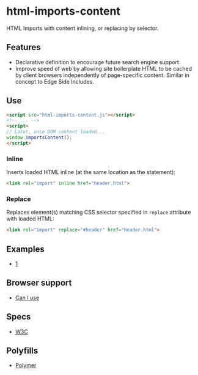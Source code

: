 # html-imports-content

HTML Imports with content inlining, or replacing by selector.

## Features
* Declarative definition to encourage future search engine support.
* Improve speed of web by allowing site boilerplate HTML to be cached by client browsers independently of page-specific content. Similar in concept to Edge Side Includes.

## Use

```html
<script src="html-imports-content.js"></script>
<!-- ... -->
<script>
// Later, once DOM content loaded...
window.importsContent();
</script>
```

### Inline
Inserts loaded HTML inline (at the same location as the statement):

```html
<link rel="import" inline href="header.html">
```

### Replace
Replaces element(s) matching CSS selector specified in `replace` attribute with loaded HTML:

```html
<link rel="import" replace="#header" href="header.html">
```

## Examples
* [1](https://rawgithub.com/AndersDJohnson/html-imports-content/master/examples/1/index.html)

## Browser support
* [Can I use](http://caniuse.com/imports)

## Specs
* [W3C](http://www.w3.org/TR/2013/WD-html-imports-20130514/)

## Polyfills
* [Polymer](https://github.com/polymer/HTMLImports)

